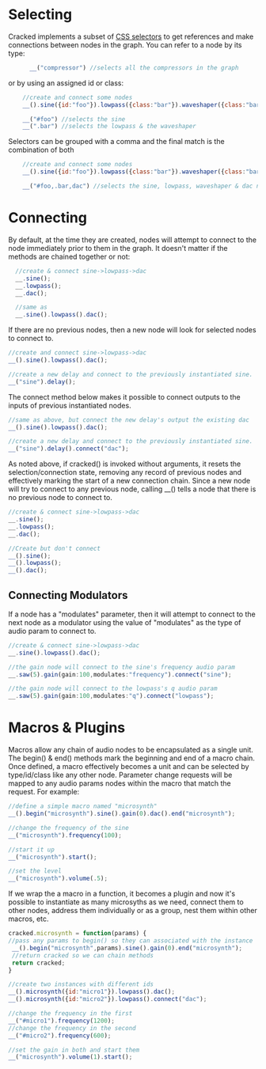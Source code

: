 #  Selecting
Cracked implements a subset of [CSS selectors](http://www.sitepoint.com/web-foundations/css-selectors/) to get references and make connections between nodes in the graph. You can refer to a node by its type:
```javascript
      __("compressor") //selects all the compressors in the graph
```
or by using an assigned id or class:
  ```javascript
      //create and connect some nodes
      __().sine({id:"foo"}).lowpass({class:"bar"}).waveshaper({class:"bar"}).dac();

      __("#foo") //selects the sine
      __(".bar") //selects the lowpass & the waveshaper
  ```
  Selectors can be grouped with a comma and the final match is the combination of both
  ```javascript
      //create and connect some nodes
      __().sine({id:"foo"}).lowpass({class:"bar"}).waveshaper({class:"bar"}).dac();

      __("#foo,.bar,dac") //selects the sine, lowpass, waveshaper & dac nodes
  ```
 
# Connecting #
 By default, at the time they are created, nodes will attempt to connect
 to the node immediately prior to them in the graph. It doesn't matter if
 the methods are chained together or not:
 
  ```javascript
    //create & connect sine->lowpass->dac
    __.sine();
    __.lowpass();
    __.dac();

    //same as
    __.sine().lowpass().dac();
  ```

 If there are no previous nodes, then a new node will look for selected nodes to
 connect to.
  ```javascript
 //create and connect sine->lowpass->dac
 __().sine().lowpass().dac();

 //create a new delay and connect to the previously instantiated sine.
 __("sine").delay();
  ```

 The connect method below makes it possible to connect outputs to the inputs of
 previous instantiated nodes.
  ```javascript
 //same as above, but connect the new delay's output the existing dac
 __().sine().lowpass().dac();

 //create a new delay and connect to the previously instantiated sine.
 __("sine").delay().connect("dac");
  ```

 As noted above, if cracked() is invoked without arguments, it resets the
 selection/connection state, removing any record of previous nodes and
 effectively marking the start of a new connection chain. Since a new node
 will try to connect to any previous node, calling __() tells a node that
 there is no previous node to connect to.
  ```javascript
 //create & connect sine->lowpass->dac
 __.sine();
 __.lowpass();
 __.dac();

 //Create but don't connect
 __().sine();
 __().lowpass();
 __().dac();
  ```
## Connecting Modulators ##
 If a node has a "modulates" parameter, then it will attempt to
 connect to the next node as a modulator using the value of "modulates"
 as the type of audio param to connect to.
  ```javascript
 //create & connect sine->lowpass->dac
 __.sine().lowpass().dac();

 //the gain node will connect to the sine's frequency audio param
 __.saw(5).gain(gain:100,modulates:"frequency").connect("sine");

 //the gain node will connect to the lowpass's q audio param
 __.saw(5).gain(gain:100,modulates:"q").connect("lowpass");

  ```


# Macros &amp; Plugins #
  Macros allow any chain of audio nodes to be encapsulated as a single unit.
  The begin() & end() methods mark the beginning and end of a macro chain. 
  Once defined, a macro effectively becomes a unit and can be selected by 
  type/id/class like any other node. Parameter change requests will be mapped 
  to any audio params nodes within the macro that match the request. For example:
  ```javascript
  //define a simple macro named "microsynth"
  __().begin("microsynth").sine().gain(0).dac().end("microsynth");
 
  //change the frequency of the sine
  __("microsynth").frequency(100);
 
  //start it up
  __("microsynth").start();
 
  //set the level
  __("microsynth").volume(.5);
  ```
  If we wrap the a macro in a function, it becomes a plugin and now it's possible
  to instantiate as many microsyths as we need, connect them to other nodes,
  address them individually or as a group, nest them within other macros, etc.
  ```javascript
  cracked.microsynth = function(params) {
  //pass any params to begin() so they can associated with the instance
   __().begin("microsynth",params).sine().gain(0).end("microsynth");
   //return cracked so we can chain methods
   return cracked;
  }
 
  //create two instances with different ids
  __().microsynth({id:"micro1"}).lowpass().dac();
  __().microsynth({id:"micro2"}).lowpass().connect("dac");
 
  //change the frequency in the first
  __("#micro1").frequency(1200);
  //change the frequency in the second
  __("#micro2").frequency(600);
 
  //set the gain in both and start them
  __("microsynth").volume(1).start();
  ```
